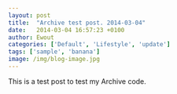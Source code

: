 ```yaml
---
layout: post
title:  "Archive test post. 2014-03-04"
date:   2014-03-04 16:57:23 +0100
author: Ewout
categories: ['Default', 'Lifestyle', 'update']
tags: ['sample', 'banana']
image: /img/blog-image.jpg
---
```

This is a test post to test my Archive code.